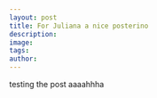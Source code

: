 ```yaml
---
layout: post
title: For Juliana a nice posterino
description: 
image: 
tags:
author:
---
```


testing the post aaaahhha